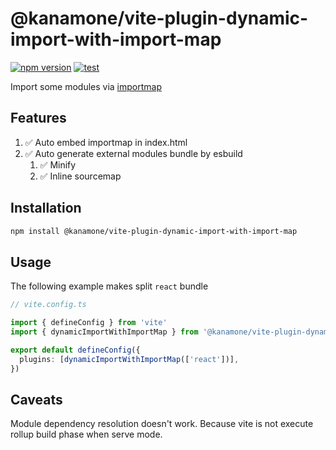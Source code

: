 # @kanamone/vite-plugin-dynamic-import-with-import-map

[![npm version](https://badge.fury.io/js/@kanamone%2Fvite-plugin-dynamic-import-with-import-map.svg)](https://badge.fury.io/js/@kanamone%2Fvite-plugin-dynamic-import-with-import-map)
[![test](https://github.com/kanamone/vite-plugin-dynamic-import-with-import-map/actions/workflows/test.yml/badge.svg)](https://github.com/kanamone/vite-plugin-dynamic-import-with-import-map/actions/workflows/test.yml)

Import some modules via [importmap](https://developer.mozilla.org//docs/Web/HTML/Element/script/type/importmap)

## Features

1. ✅ Auto embed importmap in index.html
1. ✅ Auto generate external modules bundle by esbuild
    1. ✅ Minify
    1. ✅ Inline sourcemap

## Installation 

```sh
npm install @kanamone/vite-plugin-dynamic-import-with-import-map
```

## Usage

The following example makes split `react` bundle

```ts
// vite.config.ts

import { defineConfig } from 'vite'
import { dynamicImportWithImportMap } from '@kanamone/vite-plugin-dynamic-import-with-import-map'

export default defineConfig({
  plugins: [dynamicImportWithImportMap(['react'])],
})
```

## Caveats

Module dependency resolution doesn't work. Because vite is not execute rollup build phase when serve mode.

